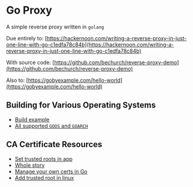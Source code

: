 # Go Proxy

A simple reverse proxy written in `golang`

Due entirely to:
[https://hackernoon.com/writing-a-reverse-proxy-in-just-one-line-with-go-c1edfa78c84b](https://hackernoon.com/writing-a-reverse-proxy-in-just-one-line-with-go-c1edfa78c84b)

With source code:
[https://github.com/bechurch/reverse-proxy-demo](https://github.com/bechurch/reverse-proxy-demo)

Also to:
[https://gobyexample.com/hello-world](https://gobyexample.com/hello-world)

## Building for Various Operating Systems

- [Build example](https://kylewbanks.com/blog/cross-compiling-go-applications-for-multiple-operating-systems-and-architectures)
- [All supported `GOOS` and `GOARCH`](https://github.com/golang/go/blob/master/src/go/build/syslist.go)

## CA Certificate Resources

- [Set trusted roots in app](https://www.example-code.com/golang/trustedRoots_loadCaCertsPem.asp)
- [Whole story](https://forfuncsake.github.io/post/2017/08/trust-extra-ca-cert-in-go-app/)
- [Manage your own certs in Go](https://shaneutt.com/blog/golang-ca-and-signed-cert-go/)
- [Add trusted root in linux](https://stackoverflow.com/questions/52396154/how-do-i-add-trusted-certificate-for-golang)
